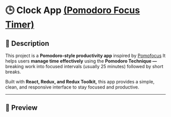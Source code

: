 # 🕒 Clock App [(Pomodoro Focus Timer)](https://bola-nabil.github.io/clock/)

## 📖 Description
This project is a **Pomodoro-style productivity app** inspired by [Pomofocus](https://pomofocus.io/)
It helps users **manage time effectively** using the **Pomodoro Technique —** breaking work into focused intervals (usually 25 minutes) followed by short breaks.

Built with **React, Redux, and Redux Toolkit,** this app provides a simple, clean, and responsive interface to stay focused and productive.

---
## 📸 Preview
